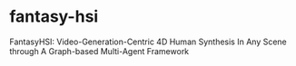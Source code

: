 # fantasy-hsi
FantasyHSI: Video-Generation-Centric 4D Human Synthesis In Any Scene through A Graph-based Multi-Agent Framework
